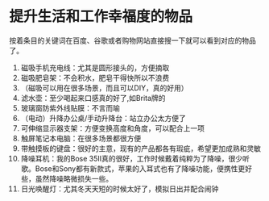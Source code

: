 # 提升生活和工作幸福度的物品

按着条目的关键词在百度、谷歌或者购物网站直接搜一下就可以看到对应的物品了。

1. 磁吸手机充电线：尤其是圆形接头的，方便摘取
2. 磁吸肥皂架：不会积水，肥皂干得快所以不浪费
3. （磁吸可以用在很多场景，而且可以DIY，真的好用）
4. 滤水壶：至少喝起来口感真的好了,如Brita牌的
5. 玻璃窗防紫外线贴膜：不言而喻
6. （电动）升降办公桌/手动升降台：站立办公太方便了
7. 可伸缩显示器支架：方便变换高度和角度，可以配合上一项
8. 触屏笔记本电脑：在很多场景都很方便
9. 带触摸板的键盘：很好的主意，现有的产品都各有瑕疵，希望更加成熟和灵敏
10. 降噪耳机：我的Bose 35II真的很好，工作时候戴着纯粹为了降噪，很少听歌。Bose和Sony都有新款式，苹果的入耳式也有了降噪功能，便携性更好些，虽然降噪略微损失一些。
11. 日光唤醒灯：尤其冬天天短的时候太好了，模拟日出并配合闹钟

